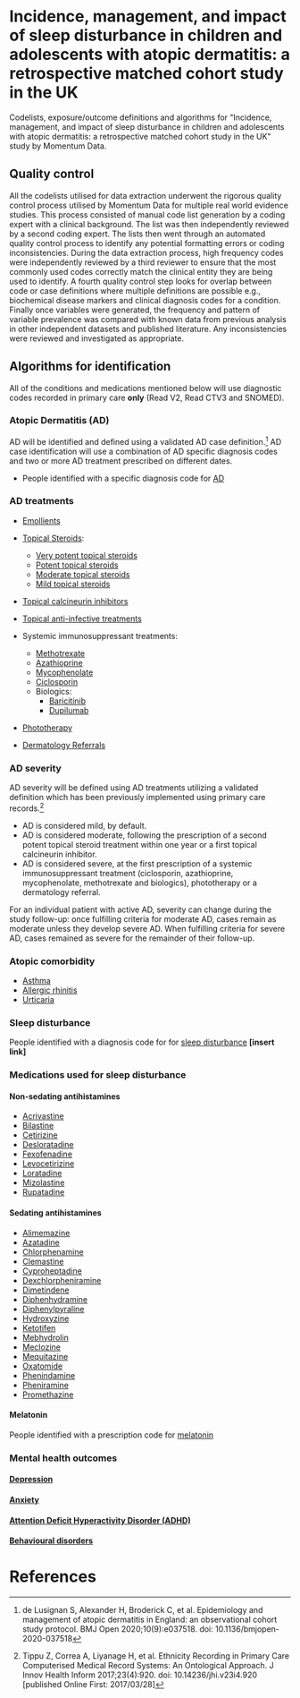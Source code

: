 # Incidence, management, and impact of sleep disturbance in children and adolescents with atopic dermatitis: a retrospective matched cohort study in the UK 
Codelists, exposure/outcome definitions and algorithms for "Incidence, management, and impact of sleep disturbance in children and adolescents with atopic dermatitis: a retrospective matched cohort study in the UK" study by Momentum Data.

## Quality control
All the codelists utilised for data extraction underwent the rigorous quality control process utilised by Momentum Data for multiple real world evidence studies. This process consisted of manual code list generation by a coding expert with a clinical background. The list was then independently reviewed by a second coding expert. The lists then went through an automated quality control process to identify any potential formatting errors or coding inconsistencies. During the data extraction process, high frequency codes were independently reviewed by a third reviewer to ensure that the most commonly used codes correctly match the clinical entity they are being used to identify. A fourth quality control step looks for overlap between code or case definitions where multiple definitions are possible e.g., biochemical disease markers and clinical diagnosis codes for a condition. Finally once variables were generated, the frequency and pattern of variable prevalence was compared with known data from previous analysis in other independent datasets and published literature. Any inconsistencies were reviewed and investigated as appropriate.

## Algorithms for identification
All of the conditions and medications mentioned below will use diagnostic codes recorded in primary care **only** (Read V2, Read CTV3 and SNOMED).

### Atopic Dermatitis (AD)
AD will be identified and defined using a validated AD case definition.[^1] AD case identification will use a combination of AD specific diagnosis codes and two or more AD treatment prescribed on different dates.

- People identified with a specific diagnosis code for [AD]()

### AD treatments
- [Emollients]()

- [Topical Steroids]():
  - [Very potent topical steroids]()
  - [Potent topical steroids]()
  - [Moderate topical steroids]()
  - [Mild topical steroids]()
  
- [Topical calcineurin inhibitors]()
  
- [Topical anti-infective treatments]()
  
- Systemic immunosuppressant treatments:
  - [Methotrexate]()
  - [Azathioprine]()
  - [Mycophenolate]()
  - [Ciclosporin]()
  - Biologics:
    - [Baricitinib]()
    - [Dupilumab]()
      
- [Phototherapy]()
  
- [Dermatology Referrals]()

### AD severity
AD severity will be defined using AD treatments utilizing a validated definition which has been previously implemented using primary care records.[^2] 
- AD is considered mild, by default.
- AD is considered moderate, following the prescription of a second potent topical steroid treatment within one year or a first topical calcineurin inhibitor.
- AD is considered severe, at the first prescription of a systemic immunosuppressant treatment (ciclosporin, azathioprine, mycophenolate, methotrexate and biologics), phototherapy or a dermatology referral.
  
For an individual patient with active AD, severity can change during the study follow-up: once fulfilling criteria for moderate AD, cases remain as moderate unless they develop severe AD. When fulfilling criteria for severe AD, cases remained as severe for the remainder of their follow-up.

### Atopic comorbidity
- [Asthma]()
- [Allergic rhinitis]()
- [Urticaria]()

### Sleep disturbance
People identified with a diagnosis code for for [sleep disturbance]() **[insert link]**

### Medications used for sleep disturbance

#### Non-sedating antihistamines
- [Acrivastine]() 
-	[Bilastine]()
-	[Cetirizine]()
-	[Desloratadine]()
-	[Fexofenadine]()
-	[Levocetirizine]()
-	[Loratadine]() 
-	[Mizolastine]()
-	[Rupatadine]()


#### Sedating antihistamines
-	[Alimemazine]()
-	[Azatadine]() 
-	[Chlorphenamine]()
-	[Clemastine]()
-	[Cyproheptadine]() 
-	[Dexchlorpheniramine]() 
-	[Dimetindene]()
-	[Diphenhydramine]() 
-	[Diphenylpyraline]() 
-	[Hydroxyzine]()
-	[Ketotifen]()
-	[Mebhydrolin]()
-	[Meclozine]()
-	[Mequitazine]()
-	[Oxatomide]()
-	[Phenindamine]()
-	[Pheniramine]()
-	[Promethazine]()

#### Melatonin
People identified with a prescription code for [melatonin]()

### Mental health outcomes

#### [Depression]()

#### [Anxiety]()

#### [Attention Deficit Hyperactivity Disorder (ADHD)]()

#### [Behavioural disorders]()

# References
[^1]: de Lusignan S, Alexander H, Broderick C, et al. Epidemiology and management of atopic dermatitis in England: an observational cohort study protocol. BMJ Open 2020;10(9):e037518. doi: 10.1136/bmjopen-2020-037518
[^2]: Tippu Z, Correa A, Liyanage H, et al. Ethnicity Recording in Primary Care Computerised Medical Record Systems: An Ontological Approach. J Innov Health Inform 2017;23(4):920. doi: 10.14236/jhi.v23i4.920 [published Online First: 2017/03/28]
